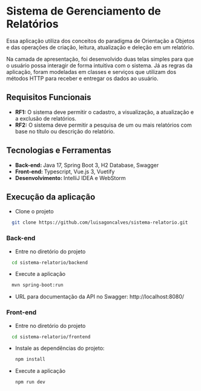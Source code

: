 # Sistema de Gerenciamento de Relatórios

Essa aplicação utiliza dos conceitos do paradigma de Orientação a Objetos e das operações de criação, leitura, atualização e deleção em um relatório.

Na camada de apresentação, foi desenvolvido duas telas simples para que o usuário possa interagir de forma intuitiva com o sistema. Já as regras da aplicação, foram modeladas em classes e serviços que utilizam dos métodos HTTP para receber e entregar os dados ao usuário.

## Requisitos Funcionais
* <strong>RF1:</strong> O sistema deve permitir o cadastro, a visualização, a atualização e a exclusão de relatórios.
* <strong>RF2:</strong> O sistema deve permitir a pesquisa de um ou mais relatórios com base no título ou descrição do relatório.
  
## Tecnologias e Ferramentas
* <strong>Back-end: </strong>Java 17, Spring Boot 3, H2 Database, Swagger
* <strong>Front-end: </strong>Typescript, Vue.js 3, Vuetify
* <strong>Desenvolvimento: </strong>IntelliJ IDEA e WebStorm
  
## Execução da aplicação
- Clone o projeto

```bash
  git clone https://github.com/luisagoncalves/sistema-relatorio.git
```

### Back-end

- Entre no diretório do projeto
```bash
  cd sistema-relatorio/backend
```
- Execute a aplicação
```bash
  mvn spring-boot:run
```
- URL para documentação da API no Swagger: http://localhost:8080/

### Front-end

- Entre no diretório do projeto
```bash
  cd sistema-relatorio/frontend
```
- Instale as dependências do projeto: 
  ```bash
  npm install
  ```
- Execute a aplicação
  ```bash
  npm run dev
  ```


